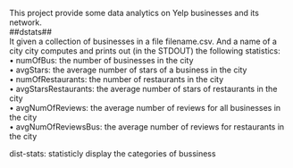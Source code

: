 This project provide some data analytics on Yelp businesses and its network.
<br>
##dstats##<br>
It given a collection of businesses in a file filename.csv.
And a name of a city city computes and prints out (in the STDOUT) the following statistics:
<br>• numOfBus: the number of businesses in the city
<br>• avgStars: the average number of stars of a business in the city
<br>• numOfRestaurants: the number of restaurants in the city
<br>• avgStarsRestaurants: the average number of stars of restaurants in the city
<br>• avgNumOfReviews: the average number of reviews for all businesses in the city
<br>• avgNumOfReviewsBus: the average number of reviews for restaurants in the city

dist-stats:
statisticly display the categories of bussiness
